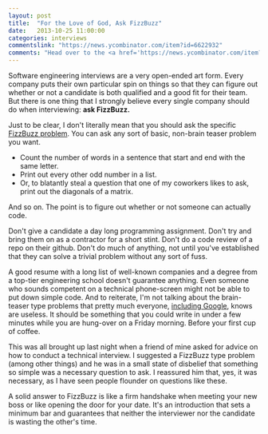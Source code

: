 ```yaml
---
layout: post
title:  "For the Love of God, Ask FizzBuzz"
date:   2013-10-25 11:00:00
categories: interviews
commentslink: "https://news.ycombinator.com/item?id=6622932"
comments: "Head over to the <a href='https://news.ycombinator.com/item?id=6622932'>comments on Hacker News</a> to discuss this article"
---
```


Software engineering interviews are a very open-ended art form. Every company
puts their own particular spin on things so that they can figure out whether
or not a candidate is both qualified and a good fit for their team. But there 
is one thing that I strongly believe every single company should do when
interviewing: **ask FizzBuzz.**

Just to be clear, I don't literally mean that you should ask the specific [FizzBuzz
problem](http://en.wikipedia.org/wiki/Fizz_buzz#Other_uses). You can ask any
 sort of basic, non-brain teaser problem you want. 

* Count the number of words in a sentence that start and end with the same letter.
* Print out every other odd number in a list. 
* Or, to blatantly steal a question that one of my coworkers likes to ask, 
  print out the diagonals of a matrix. 

And so on. The point is to figure out whether or not someone can actually code.

Don't give a candidate a day long programming assignment. Don't try and bring
them on as a contractor for a short stint. Don't do a code review of a repo on 
their github. Don't do much of anything, not until you've established that they 
can solve a trivial problem without any sort of fuss.

A good resume with a long list of well-known companies and a degree from a 
top-tier engineering school doesn't guarantee anything. Even someone who sounds
competent on a technical phone-screen might not be able to put down simple code.
And to reiterate, I'm not talking about the brain-teaser type problems that
pretty much everyone, [including Google](http://www.theatlantic.com/business/archive/2013/06/google-finally-admits-that-its-infamous-brainteasers-were-completely-useless-for-hiring/277053/),
knows are useless. It should be something that you could write in under a few 
minutes while you are hung-over on a Friday morning. Before your first cup of coffee.

This was all brought up last night when a friend of mine asked for advice on how
to conduct a technical interview. I suggested a FizzBuzz type problem (among other
things) and he was in a small state of disbelief that something so simple was a
necessary question to ask. I reassured him that, yes, it was necessary, as I have
seen people flounder on questions like these.

A solid answer to FizzBuzz is like a firm handshake when meeting your new boss
or like opening the door for your date. It's an introduction that sets a 
minimum bar and guarantees that neither the interviewer nor the candidate is 
wasting the other's time.

